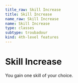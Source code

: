 ```yaml
---
title_raw: Skill Increase
title: Skill Increase
name_raw: Skill Increase
name: Skill Increase
type: classes
subtype: troubadour
kind: 4th-level features
---
```


# Skill Increase

You gain one skill of your choice.
